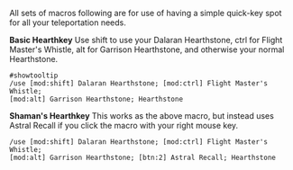 All sets of macros following are for use of having a simple quick-key spot for all your teleportation needs.

**Basic Hearthkey**
Use shift to use your Dalaran Hearthstone, ctrl for Flight Master's Whistle, alt for Garrison Hearthstone, and otherwise your normal Hearthstone.
```
#showtooltip
/use [mod:shift] Dalaran Hearthstone; [mod:ctrl] Flight Master's Whistle; 
[mod:alt] Garrison Hearthstone; Hearthstone
```

**Shaman's Hearthkey**
This works as the above macro, but instead uses Astral Recall if you click the macro with your right mouse key.
```
/use [mod:shift] Dalaran Hearthstone; [mod:ctrl] Flight Master's Whistle; 
[mod:alt] Garrison Hearthstone; [btn:2] Astral Recall; Hearthstone
```
